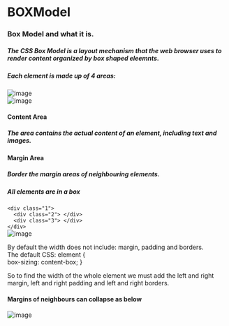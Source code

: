 # BOXModel
### Box Model and what it is.

##### The CSS Box Model is a layout mechanism that the web browser uses to render content organized by box shaped eleemnts. <br/>
##### Each element is made up of 4 areas: <br/>
![image](https://github.com/nafizjiwa/BOXModel/assets/56348190/3c261939-0bb7-4c09-9414-8b1ee4be2143)<br/>
![image](https://github.com/nafizjiwa/BOXModel/assets/56348190/c4901cf1-9131-465b-aff9-61b2ef711fc8)<br/>
#### Content Area<br/>
##### The area contains the actual content of an element, including text and images.<br/>

#### Margin Area<br/>
##### Border the margin areas of neighbouring elements.<br/>

##### All elements are in a box <br/>

```<div class="1">```<br/>
```  <div class="2"> </div>```<br/>
```  <div class="3"> </div>```<br/>
```</div>```<br/>
![image](https://github.com/nafizjiwa/BOXModel/assets/56348190/df29b37f-0197-47d7-9363-3152caadb300)

By default the width does not include: margin, padding and borders.<br/> 
The default CSS:
element { <br/>
box-sizing: content-box;
      } <br/>

So to find the width of the whole element we must add the left and right margin, left and right padding and left and right borders.

#### Margins of neighbours can collapse as below<br/>
![image](https://github.com/nafizjiwa/BOXModel/assets/56348190/892fd431-a51e-44ed-a74b-4fe5a0dd770f)











